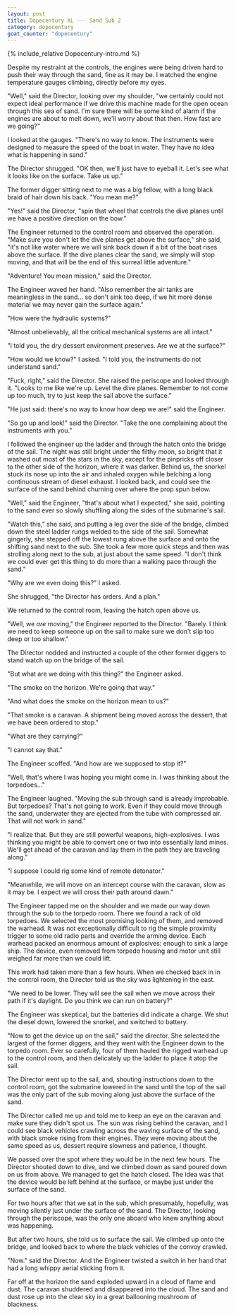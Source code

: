 ```yaml
---
layout: post
title: Dopecentury XL --- Sand Sub 2
category: dopecentury
goat_counter: "dopecentury" 
---
```


{% include_relative Dopecentury-intro.md %}

Despite my restraint at the controls, the engines were being driven hard to push their way through the sand, fine as it may be. I watched the engine temperature gauges climbing, directly before my eyes.

"Well," said the Director, looking over my shoulder, "we certainly could not expect ideal performance if we drive this machine made for the open ocean through this sea of sand. I'm sure there will be some kind of alarm if the engines are about to melt down, we'll worry about that then. How fast are we going?"

I looked at the gauges. "There's no way to know. The instruments were designed to measure the speed of the boat in water. They have no idea what is happening in sand."

The Director shrugged. "OK then, we'll just have to eyeball it. Let's see what it looks like on the surface. Take us up."

The former digger sitting next to me was a big fellow, with a long black braid of hair down his back. "You mean me?"

"Yes!" said the Director, "spin that wheel that controls the dive planes until we have a positive direction on the bow."

The Engineer returned to the control room and observed the operation. "Make sure you don't let the dive planes get above the surface," she said, "it's not like water where we will sink back down if a bit of the boat rises above the surface. If the dive planes clear the sand, we simply will stop moving, and that will be the end of this surreal little adventure."

"Adventure! You mean mission," said the Director. 

The Engineer waved her hand. "Also remember the air tanks are meaningless in the sand... so don't sink too deep, if we hit more dense material we may never gain the surface again."

"How were the hydraulic systems?"

"Almost unbelievably, all the critical mechanical systems are all intact."

"I told you, the dry dessert environment preserves. Are we at the surface?"

"How would we know?" I asked. "I told you, the instruments do not understand sand."

"Fuck, right," said the Director. She raised the periscope and looked through it. "Looks to me like we're up. Level the dive planes. Remember to not come up too much, try to just keep the sail above the surface."

"He just said: there's no way to know how deep we are!" said the Engineer.

"So go up and look!" said the Director. "Take the one complaining about the instruments with you."

I followed the engineer up the ladder and through the hatch onto the bridge of the sail. The night was still bright under the filthy moon, so bright that it washed out most of the stars in the sky, except for the pinpricks off closer to the other side of the horizon, where it was darker. Behind us, the snorkel stuck its nose up into the air and inhaled oxygen while belching a long continuous stream of diesel exhaust. I looked back, and could see the surface of the sand behind churning over where the prop spun below.

"Well," said the Engineer, "that's about what I expected," she said, pointing to the sand ever so slowly shuffling along the sides of the submarine's sail.

"Watch this," she said, and putting a leg over the side of the bridge, climbed down the steel ladder rungs welded to the side of the sail. Somewhat gingerly, she stepped off the lowest rung above the surface and onto the shifting sand next to the sub. She took a few more quick steps and then was strolling along next to the sub, at just about the same speed. "I don't think we could ever get this thing to do more than a walking pace through the sand."

"Why are we even doing this?" I asked.

She shrugged, "the Director has orders. And a plan."

We returned to the control room, leaving the hatch open above us.

"Well, we _are_ moving," the Engineer reported to the Director. "Barely. I think we need to keep someone up on the sail to make sure we don't slip too deep or too shallow."

The Director nodded and instructed a couple of the other former diggers to stand watch up on the bridge of the sail.

"But what are we doing with this thing?" the Engineer asked.

"The smoke on the horizon. We're going that way."

"And what does the smoke on the horizon mean to us?"

"That smoke is a caravan. A shipment being moved across the dessert, that we have been ordered to stop."

"What are they carrying?"

"I cannot say that."

The Engineer scoffed. "And how are we supposed to stop it?"

"Well, that's where I was hoping you might come in. I was thinking about the torpedoes..."

The Engineer laughed. "Moving the sub through sand is already improbable. But torpedoes? That's not going to work. Even if they could move through the sand, underwater they are ejected from the tube with compressed air. That will not work in sand."

"I realize that. But they are still powerful weapons, high-explosives. I was thinking you might be able to convert one or two into essentially land mines. We'll get ahead of the caravan and lay them in the path they are traveling along."

"I suppose I could rig some kind of remote detonator." 

"Meanwhile, we will move on an intercept course with the caravan, slow as it may be. I expect we will cross their path around dawn."

The Engineer tapped me on the shoulder and we made our way down through the sub to the torpedo room. There we found a rack of old torpedoes. We selected the most promising looking of them, and removed the warhead. It was not exceptionally difficult to rig the simple proximity trigger to some old radio parts and override the arming device. Each warhead packed an enormous amount of explosives: enough to sink a large ship. The device, even removed from torpedo housing and motor unit still weighed far more than we could lift.

This work had taken more than a few hours. When we checked back in in the control room, the Director told us the sky was lightening in the east.

"We need to be lower. They will see the sail when we move across their path if it's daylight. Do you think we can run on battery?"

The Engineer was skeptical, but the batteries did indicate a charge. We shut the diesel down, lowered the snorkel, and switched to battery.

"Now to get the device up on the sail," said the director. She selected the largest of the former diggers, and they went with the Engineer down to the torpedo room. Ever so carefully, four of them hauled the rigged warhead up to the control room, and then delicately up the ladder to place it atop the sail.

The Director went up to the sail, and, shouting instructions down to the control room, got the submarine lowered in the sand until the top of the sail was the only part of the sub moving along just above the surface of the sand.

The Director called me up and told me to keep an eye on the caravan and make sure they didn't spot us. The sun was rising behind the caravan, and I could see black vehicles crawling across the waving surface of the sand, with black smoke rising from their engines. They were moving about the same speed as us, dessert require slowness and patience, I thought.

We passed over the spot where they would be in the next few hours. The Director shouted down to dive, and we climbed down as sand poured down on us from above. We managed to get the hatch closed. The idea was that the device would be left behind at the surface, or maybe just under the surface of the sand.

For two hours after that we sat in the sub, which presumably, hopefully, was moving silently just under the surface of the sand. The Director, looking through the periscope, was the only one aboard who knew anything about was happening.

But after two hours, she told us to surface the sail. We climbed up onto the bridge, and looked back to where the black vehicles of the convoy crawled.

"Now." said the Director. And the Engineer twisted a switch in her hand that had a long whippy aerial sticking from it.

Far off at the horizon the sand exploded upward in a cloud of flame and dust. The caravan shuddered and disappeared into the cloud. The sand and dust rose up into the clear sky in a great ballooning mushroom of blackness.






